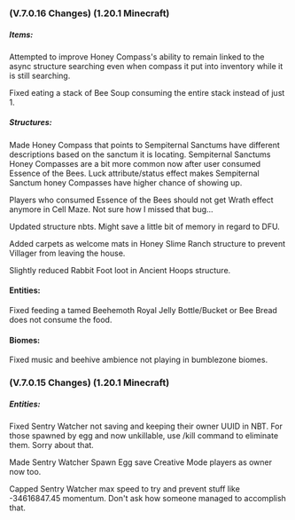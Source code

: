 ### **(V.7.0.16 Changes) (1.20.1 Minecraft)**

##### Items:
Attempted to improve Honey Compass's ability to remain linked to the async structure searching even when compass it 
 put into inventory while it is still searching.

Fixed eating a stack of Bee Soup consuming the entire stack instead of just 1.

##### Structures:
Made Honey Compass that points to Sempiternal Sanctums have different descriptions based on the sanctum it is locating.
 Sempiternal Sanctums Honey Compasses are a bit more common now after user consumed Essence of the Bees.
 Luck attribute/status effect makes Sempiternal Sanctum honey Compasses have higher chance of showing up.

Players who consumed Essence of the Bees should not get Wrath effect anymore in Cell Maze. Not sure how I missed that bug...

Updated structure nbts. Might save a little bit of memory in regard to DFU.

Added carpets as welcome mats in Honey Slime Ranch structure to prevent Villager from leaving the house.

Slightly reduced Rabbit Foot loot in Ancient Hoops structure.

#### Entities:
Fixed feeding a tamed Beehemoth Royal Jelly Bottle/Bucket or Bee Bread does not consume the food.

#### Biomes:
Fixed music and beehive ambience not playing in bumblezone biomes.


### **(V.7.0.15 Changes) (1.20.1 Minecraft)**

##### Entities:
Fixed Sentry Watcher not saving and keeping their owner UUID in NBT. 
 For those spawned by egg and now unkillable, use /kill command to eliminate them. Sorry about that.

Made Sentry Watcher Spawn Egg save Creative Mode players as owner now too.

Capped Sentry Watcher max speed to try and prevent stuff like -34616847.45 momentum. Don't ask how someone managed to accomplish that.
